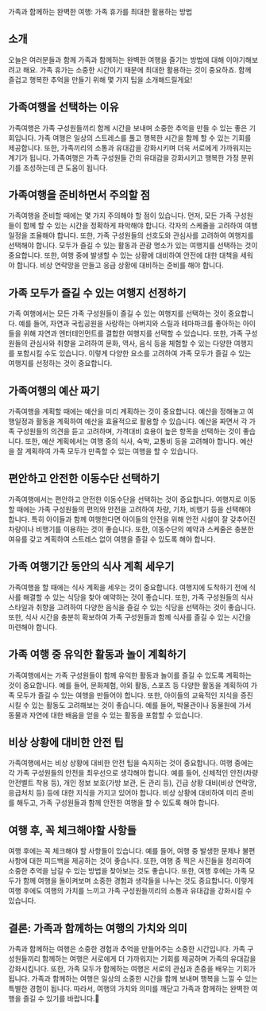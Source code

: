가족과 함께하는 완벽한 여행: 가족 휴가를 최대한 활용하는 방법

## 소개

오늘은 여러분들과 함께 가족과 함께하는 완벽한 여행을 즐기는 방법에 대해 이야기해보려고 해요. 가족 휴가는 소중한 시간이기 때문에 최대한 활용하는 것이 중요하죠. 함께 즐겁고 행복한 추억을 만들기 위해 몇 가지 팁을 소개해드릴게요!

## 가족여행을 선택하는 이유

가족여행은 가족 구성원들끼리 함께 시간을 보내며 소중한 추억을 만들 수 있는 좋은 기회입니다. 가족 여행은 일상의 스트레스를 풀고 행복한 시간을 함께 할 수 있는 기회를 제공합니다. 또한, 가족끼리의 소통과 유대감을 강화시키며 더욱 서로에게 가까워지는 계기가 됩니다. 가족여행은 가족 구성원들 간의 유대감을 강화시키고 행복한 가정 분위기를 조성하는데 큰 도움이 됩니다.

## 가족여행을 준비하면서 주의할 점

가족여행을 준비할 때에는 몇 가지 주의해야 할 점이 있습니다. 먼저, 모든 가족 구성원들이 함께 할 수 있는 시간을 정확하게 파악해야 합니다. 각자의 스케줄을 고려하여 여행일정을 조율해야 합니다. 또한, 가족 구성원들의 선호도와 관심사를 고려하여 여행지를 선택해야 합니다. 모두가 즐길 수 있는 활동과 관광 명소가 있는 여행지를 선택하는 것이 중요합니다. 또한, 여행 중에 발생할 수 있는 상황에 대비하여 안전에 대한 대책을 세워야 합니다. 비상 연락망을 만들고 응급 상황에 대비하는 준비를 해야 합니다.

## 가족 모두가 즐길 수 있는 여행지 선정하기

가족 여행에서는 모든 가족 구성원들이 즐길 수 있는 여행지를 선택하는 것이 중요합니다. 예를 들어, 자연과 국립공원을 사랑하는 아버지와 스릴과 테마파크를 좋아하는 아이들을 위해 자연과 엔터테인먼트를 결합한 여행지를 선택할 수 있습니다. 또한, 가족 구성원들의 관심사와 취향을 고려하여 문화, 역사, 음식 등을 체험할 수 있는 다양한 여행지를 포함시킬 수도 있습니다. 이렇게 다양한 요소를 고려하여 가족 모두가 즐길 수 있는 여행지를 선정하는 것이 중요합니다.

## 가족여행의 예산 짜기

가족여행을 계획할 때에는 예산을 미리 계획하는 것이 중요합니다. 예산을 정해놓고 여행일정과 활동을 계획하여 예산을 효율적으로 활용할 수 있습니다. 예산을 짜면서 각 가족 구성원들의 의견을 듣고 고려하며, 가격대비 효용이 높은 항목을 선택하는 것이 좋습니다. 또한, 예산 계획에서는 여행 중의 식사, 숙박, 교통비 등을 고려해야 합니다. 예산을 잘 계획하여 가족 모두가 만족할 수 있는 여행을 할 수 있습니다.

## 편안하고 안전한 이동수단 선택하기

가족여행에서는 편안하고 안전한 이동수단을 선택하는 것이 중요합니다. 여행지로 이동할 때에는 가족 구성원들의 편의와 안전을 고려하여 차량, 기차, 비행기 등을 선택해야 합니다. 특히 아이들과 함께 여행한다면 아이들의 안전을 위해 안전 시설이 잘 갖추어진 차량이나 비행기를 이용하는 것이 좋습니다. 또한, 이동수단의 예약과 스케줄은 충분한 여유를 갖고 계획하여 스트레스 없이 여행을 즐길 수 있도록 해야 합니다.

## 가족 여행기간 동안의 식사 계획 세우기

가족여행을 할 때에는 식사 계획을 세우는 것이 중요합니다. 여행지에 도착하기 전에 식사를 해결할 수 있는 식당을 찾아 예약하는 것이 좋습니다. 또한, 가족 구성원들의 식사 스타일과 취향을 고려하여 다양한 음식을 즐길 수 있는 식당을 선택하는 것이 좋습니다. 또한, 식사 시간을 충분히 확보하여 가족 구성원들과 함께 식사를 즐길 수 있는 시간을 마련해야 합니다.

## 가족 여행 중 유익한 활동과 놀이 계획하기

가족여행에서는 가족 구성원들이 함께 유익한 활동과 놀이를 즐길 수 있도록 계획하는 것이 중요합니다. 예를 들어, 문화체험, 야외 활동, 스포츠 등 다양한 활동을 계획하여 가족 모두가 즐길 수 있는 여행을 만들어야 합니다. 또한, 아이들의 교육적인 지식을 증진시킬 수 있는 활동도 고려해보는 것이 좋습니다. 예를 들어, 박물관이나 동물원에 가서 동물과 자연에 대한 배움을 얻을 수 있는 활동을 포함할 수 있습니다.

## 비상 상황에 대비한 안전 팁

가족여행에서는 비상 상황에 대비한 안전 팁을 숙지하는 것이 중요합니다. 여행 중에는 각 가족 구성원들의 안전을 최우선으로 생각해야 합니다. 예를 들어, 신체적인 안전(차량 안전벨트 착용 등), 개인 정보 보호(가방 보관, 돈 관리 등), 긴급 상황 대비(비상 연락망, 응급처치 등) 등에 대한 지식을 가지고 있어야 합니다. 비상 상황에 대비하여 미리 준비를 해두고, 가족 구성원들과 함께 안전한 여행을 할 수 있도록 해야 합니다.

## 여행 후, 꼭 체크해야할 사항들

여행 후에는 꼭 체크해야 할 사항들이 있습니다. 예를 들어, 여행 중 발생한 문제나 불편사항에 대한 피드백을 제공하는 것이 좋습니다. 또한, 여행 중 찍은 사진들을 정리하여 소중한 추억을 남길 수 있는 방법을 찾아보는 것도 좋습니다. 또한, 여행 후에는 가족 모두가 함께 여행을 돌이켜보며 소중한 경험과 생각들을 나누는 것도 중요합니다. 이렇게 여행 후에도 여행의 가치를 느끼고 가족 구성원들끼리의 소통과 유대감을 강화시킬 수 있습니다.

## 결론: 가족과 함께하는 여행의 가치와 의미

가족과 함께하는 여행은 소중한 경험과 추억을 만들어주는 소중한 시간입니다. 가족 구성원들끼리 함께하는 여행은 서로에게 더 가까워지는 기회를 제공하며 가족의 유대감을 강화시킵니다. 또한, 가족 모두가 함께하는 여행은 서로의 관심과 존중을 배우는 기회가 됩니다. 가족과 함께하는 여행은 일상의 소중한 시간을 함께 보내며 행복을 느낄 수 있는 특별한 경험이 됩니다. 따라서, 여행의 가치와 의미를 깨닫고 가족과 함께하는 완벽한 여행을 즐길 수 있기를 바랍니다.💛
